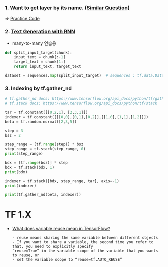 


### 1. Want to get layer by its name. [(Similar Question)](https://stackoverflow.com/questions/48966281/get-intermediate-output-from-keras-tensorflow-during-prediction)

  => [Practice Code](https://github.com/ZiminPark/TIL/blob/master/tensorflow/code/get_layer_by_name.ipynb)

### 2. [Text Generation with RNN](https://github.com/ZiminPark/TIL/blob/master/tensorflow/code/text_generation.ipynb)
- many-to-many 연습용
```python
def split_input_target(chunk):
    input_text = chunk[:-1]
    target_text = chunk[1:]
    return input_text, target_text

dataset = sequences.map(split_input_target)  # sequences : tf.data.Dataset
```

### 3. Indexing by tf.gather_nd
```python
# tf.gather_nd docs: https://www.tensorflow.org/api_docs/python/tf/gather_nd
# tf.stack docs: https://www.tensorflow.org/api_docs/python/tf/stack

tar = tf.constant([[0,2,1], [2,3,1]])
indexer = tf.constant([[[0,0],[0,1],[0,2]],[[1,0],[1,1],[1,2]]])
beta = tf.random.normal([2,3,5])

step = 3
bsz = 2

step_range = [tf.range(step)] * bsz
step_range = tf.stack(step_range, 0)
print(step_range)

bdx = [tf.range(bsz)] * step
bdx = tf.stack(bdx, 1)
print(bdx)

indexer = tf.stack([bdx, step_range, tar], axis=-1)
print(indexer)

print(tf.gather_nd(beta, indexer))
```


# TF 1.X

- [What does variable reuse mean in TensorFlow?](https://medium.com/@hideyuki/what-does-variable-reuse-mean-in-tensorflow-40e86535026b)

  ```
  - reuse means sharing the same variable between different objects
  - If you want to share a variable, the second time you refer to that, you need to explicitly specify 
  “reuse=True” in the variable scope of the variable that you wants to reuse, or
  - set the variable scope to “reuse=tf.AUTO_REUSE”
  ```
